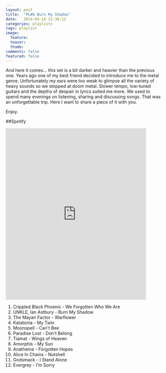 ```yaml
---
layout: post
title:  "PL#8 Burn My Shadow"
date:   2014-04-16 12:36:12
categories: playlists
tags: playlist
image:
  feature: 
  teaser:
  thumb:
comments: false
featured: false
---
```

And here it comes... this set is a bit darker and heavier than the previous one. 
Years ago one of my best friend decided to introduce me to the metal genre. 
Unfortunately my ears were too weak to glimpse all the variety of heavy sounds 
so we stopped at doom metal. Slower tempo, low-tuned guitars and the depths of 
despair in lyrics suited me more. We used to spend many evenings on listening, 
sharing and discussing songs. That was an unforgettable trip. 
Here I want to share a piece of it with you. 

Enjoy. 

##Spotify
<iframe src="https://embed.spotify.com/?uri=spotify%3Auser%3A1173952261%3Aplaylist%3A6F7J13g75ksB7QVzWBXkeE&theme=white" 
  width="450" 
  height="550" 
  frameborder="0" 
  allowtransparency="true">
</iframe>

<div class="setlist">
<ol>
	<li>Crippled Black Phoenix - We Forgotten Who We Are</li>
	<li>UNKLE, Ian Astbury - Burn My Shadow</li>
	<li>The Mayan Factor - Warflower</li>
	<li>Katatonia - My Twin</li>
	<li>Moonspell - Can't Bee</li>
	<li>Paradise Lost - Don't Belong</li>
	<li>Tiamat - Wings of Heaven</li>
	<li>Amorphis - My Sun</li>
    <li>Anathema - Forgotten Hopes</li>
	<li>Alice In Chains - Nutshell</li>
	<li>Godsmack - I Stand Alone</li>
  <li>Evergrey - I'm Sorry</li>
</ol>
</div>